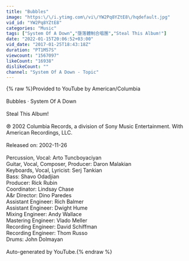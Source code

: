 ```yaml
---
title: "Bubbles"
image: "https:\/\/i.ytimg.com\/vi\/YW2Pq8YZtE8\/hqdefault.jpg"
vid_id: "YW2Pq8YZtE8"
categories: "Music"
tags: ["System Of A Down","墮落體制合唱團","Steal This Album!"]
date: "2022-01-15T20:06:52+03:00"
vid_date: "2017-01-25T18:43:18Z"
duration: "PT1M57S"
viewcount: "1567097"
likeCount: "16938"
dislikeCount: ""
channel: "System Of A Down - Topic"
---
```

{% raw %}Provided to YouTube by American/Columbia<br /><br />Bubbles · System Of A Down<br /><br />Steal This Album!<br /><br />℗ 2002 Columbia Records, a division of Sony Music Entertainment. With American Recordings, LLC.<br /><br />Released on: 2002-11-26<br /><br />Percussion, Vocal: Arto Tuncboyaciyan<br />Guitar, Vocal, Composer, Producer: Daron Malakian<br />Keyboards, Vocal, Lyricist: Serj Tankian<br />Bass: Shavo Odadjian<br />Producer: Rick Rubin<br />Coordinator: Lindsay Chase<br />A&amp;r  Director: Dino Paredes<br />Assistant  Engineer: Rich Balmer<br />Assistant  Engineer: Dwight Hume<br />Mixing  Engineer: Andy Wallace<br />Mastering  Engineer: Vlado Meller<br />Recording  Engineer: David Schiffman<br />Recording  Engineer: Thom Russo<br />Drums: John Dolmayan<br /><br />Auto-generated by YouTube.{% endraw %}
